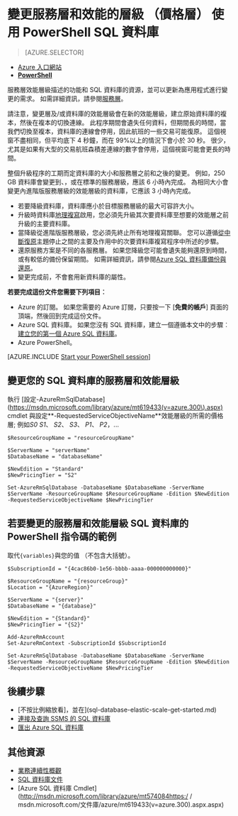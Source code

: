 <properties 
    pageTitle="變更使用 PowerShell 的 Azure SQL 資料庫的服務層和效能層級 |Microsoft Azure" 
    description="變更服務層級和 Azure SQL 資料庫的效能層級會顯示如何使用 PowerShell 向上或向下調整 SQL 資料庫。 變更使用 PowerShell 的 Azure SQL 資料庫的價格層。" 
    services="sql-database"
    documentationCenter=""
    authors="stevestein"
    manager="jhubbard"
    editor=""/>

<tags
    ms.service="sql-database"
    ms.devlang="NA"
    ms.date="10/12/2016"
    ms.author="sstein"
    ms.workload="data-management"
    ms.topic="article"
    ms.tgt_pltfrm="NA"/>


# <a name="change-the-service-tier-and-performance-level-pricing-tier-of-a-sql-database-with-powershell"></a>變更服務層和效能的層級 （價格層） 使用 PowerShell SQL 資料庫


> [AZURE.SELECTOR]
- [Azure 入口網站](sql-database-scale-up.md)
- [**PowerShell**](sql-database-scale-up-powershell.md)


服務層效能層級描述的功能和 SQL 資料庫的資源，並可以更新為應用程式進行變更的需求。 如需詳細資訊，請參閱[服務層](sql-database-service-tiers.md)。

請注意，變更層及/或資料庫的效能層級會在新的效能層級，建立原始資料庫的複本，然後在複本的切換連線。 此程序期間會遺失任何資料，但期間長的時間，當我們切換至複本，資料庫的連線會停用，因此航班的一些交易可能復原。 這個視窗不盡相同，但平均底下 4 秒鐘，而在 99%以上的情況下會小於 30 秒。 很少，尤其是如果有大型的交易航班森積差連線的數字會停用，這個視窗可能會更長的時間。  

整個升級程序的工期而定資料庫的大小和服務層之前和之後的變更。 例如，250 GB 資料庫會變更到、，或在標準的服務層級，應該 6 小時內完成。 為相同大小會變更內進階版服務層級的效能層級的資料庫，它應該 3 小時內完成。


- 若要降級資料庫，資料庫應小於目標服務層級的最大可容許大小。 
- 升級時資料庫[地理複寫](sql-database-geo-replication-portal.md)啟用，您必須先升級其次要資料庫至想要的效能層之前升級的主要資料庫。
- 當降級從進階版服務層級，您必須先終止所有地理複寫關聯。 您可以遵循[從中斷復原](sql-database-disaster-recovery.md)主題停止之間的主要及作用中的次要資料庫複寫程序中所述的步驟。
- 還原服務方案是不同的各服務層。 如果您降級您可能會遺失能夠還原到時間，或有較低的備份保留期間。 如需詳細資訊，請參閱[Azure SQL 資料庫備份與還原](sql-database-business-continuity.md)。
- 變更完成前，不會套用新資料庫的屬性。



**若要完成這份文件您需要下列項目︰**

- Azure 的訂閱。 如果您需要的 Azure 訂閱，只要按一下 [**免費的帳戶**] 頁面的頂端，然後回到完成這份文件。
- Azure SQL 資料庫。 如果您沒有 SQL 資料庫，建立一個遵循本文中的步驟︰[建立您的第一個 Azure SQL 資料庫](sql-database-get-started.md)。
- Azure PowerShell。


[AZURE.INCLUDE [Start your PowerShell session](../../includes/sql-database-powershell.md)]



## <a name="change-the-service-tier-and-performance-level-of-your-sql-database"></a>變更您的 SQL 資料庫的服務層和效能層級

執行 [設定-AzureRmSqlDatabase] (https://msdn.microsoft.com/library/azure/mt619433(v=azure.300\).aspx) cmdlet 與設定**-RequestedServiceObjectiveName**效能層級的所需的價格層; 例如*S0* *S1*、 *S2*、 *S3*、 *P1*、 *P2*，...

```
$ResourceGroupName = "resourceGroupName"
    
$ServerName = "serverName"
$DatabaseName = "databaseName"

$NewEdition = "Standard"
$NewPricingTier = "S2"

Set-AzureRmSqlDatabase -DatabaseName $DatabaseName -ServerName $ServerName -ResourceGroupName $ResourceGroupName -Edition $NewEdition -RequestedServiceObjectiveName $NewPricingTier
```

  

   


## <a name="sample-powershell-script-to-change-the-service-tier-and-performance-level-of-your-sql-database"></a>若要變更的服務層和效能層級 SQL 資料庫的 PowerShell 指令碼的範例

取代```{variables}```與您的值 （不包含大括號）。

```
$SubscriptionId = "{4cac86b0-1e56-bbbb-aaaa-000000000000}"
    
$ResourceGroupName = "{resourceGroup}"
$Location = "{AzureRegion}"
    
$ServerName = "{server}"
$DatabaseName = "{database}"
    
$NewEdition = "{Standard}"
$NewPricingTier = "{S2}"
    
Add-AzureRmAccount
Set-AzureRmContext -SubscriptionId $SubscriptionId
    
Set-AzureRmSqlDatabase -DatabaseName $DatabaseName -ServerName $ServerName -ResourceGroupName $ResourceGroupName -Edition $NewEdition -RequestedServiceObjectiveName $NewPricingTier
```
        


## <a name="next-steps"></a>後續步驟

- [不按比例縮放看]，並在](sql-database-elastic-scale-get-started.md)
- [連接及查詢 SSMS 的 SQL 資料庫](sql-database-connect-query-ssms.md)
- [匯出 Azure SQL 資料庫](sql-database-export-powershell.md)

## <a name="additional-resources"></a>其他資源

- [業務連續性概觀](sql-database-business-continuity.md)
- [SQL 資料庫文件](http://azure.microsoft.com/documentation/services/sql-database/)
- [Azure SQL 資料庫 Cmdlet](http://msdn.microsoft.com/library/azure/mt574084https:/ / msdn.microsoft.com/文件庫/azure/mt619433(v=azure.300\).aspx.aspx)
